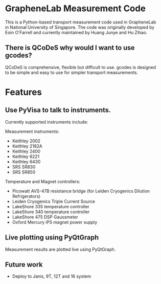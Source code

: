 # GrapheneLab Measurement Code

This is a Python-based transport measurement code used in GrapheneLab in National University of Singapore. The code was originally developed by Eoin O'Farrell and currently maintained by Huang Junye and Hu Zihao.


## There is QCoDeS why would I want to use gcodes?

QCoDeS is comprehensive, flexible but difficult to use. gcodes is designed to be simple and easy to use for simpler transport measurements.
# Features
## Use PyVisa to talk to instruments.

Currently supported instruments include:

Measurement instruments:
- Keithley 2002
- Keithley 2182A
- Keithley 2400
- Keithley 6221
- Keithley 6430
- SRS SR830
- SRS SR850

Temperature and Magnet controllers:
- Picowatt AVS-47B resistance bridge (for Leiden Cryogenics Dilution Refrigerators)
- Leiden Cryogenics Triple Current Source
- LakeShore 335 temperature controller
- LakeShore 340 temperature controller
- LakeShore 475 DSP Gaussmeter
- Oxford Mercury iPS magnet power supply

## Live plotting using PyQtGraph
Measurement results are plotted live using PyQtGraph.

## Future work
- Deploy to Janis, 9T, 12T and 16 system
